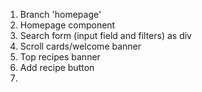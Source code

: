 1. Branch 'homepage'
3. Homepage component
2. Search form (input field and filters) as div
3. Scroll cards/welcome banner
4. Top recipes banner
5. Add recipe button
6.  
